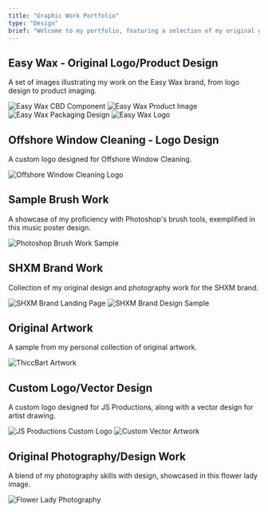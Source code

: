 ```yaml
---
title: "Graphic Work Portfolio"
type: "Design"
brief: "Welcome to my portfolio, featuring a selection of my original graphic works."
---
```


## Easy Wax - Original Logo/Product Design
A set of images illustrating my work on the Easy Wax brand, from logo design to product imaging. 

![Easy Wax CBD Component](cbd.png)
![Easy Wax Product Image](candle.jpeg)
![Easy Wax Packaging Design](GRANNY112g_final.png)
![Easy Wax Logo](logo-01.png)

## Offshore Window Cleaning - Logo Design
A custom logo designed for Offshore Window Cleaning.

![Offshore Window Cleaning Logo](off.jpeg)

## Sample Brush Work
A showcase of my proficiency with Photoshop's brush tools, exemplified in this music poster design.

![Photoshop Brush Work Sample](Music_Poster_Sample.png)

## SHXM Brand Work
Collection of my original design and photography work for the SHXM brand.

![SHXM Brand Landing Page](shxmCEN_landing.png)
![SHXM Brand Design Sample](tv_effect-01.png)

## Original Artwork
A sample from my personal collection of original artwork.

![ThiccBart Artwork](thiccbart-01.png)

## Custom Logo/Vector Design
A custom logo designed for JS Productions, along with a vector design for artist drawing.

![JS Productions Custom Logo](JS_PRODUCTIONS_White-01-1.png)
![Custom Vector Artwork](dawg-01.png)

## Original Photography/Design Work
A blend of my photography skills with design, showcased in this flower lady image.

![Flower Lady Photography](flowervov.png)

